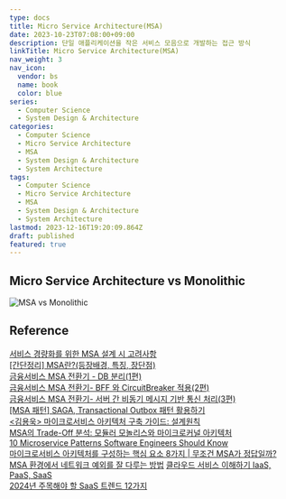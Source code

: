 ```yaml
---
type: docs
title: Micro Service Architecture(MSA)
date: 2023-10-23T07:08:00+09:00
description: 단일 애플리케이션을 작은 서비스 모음으로 개발하는 접근 방식
linkTitle: Micro Service Architecture(MSA)
nav_weight: 3
nav_icon:
  vendor: bs
  name: book
  color: blue
series:
  - Computer Science
  - System Design & Architecture
categories:
  - Computer Science
  - Micro Service Architecture
  - MSA
  - System Design & Architecture
  - System Architecture
tags:
  - Computer Science
  - Micro Service Architecture
  - MSA
  - System Design & Architecture
  - System Architecture
lastmod: 2023-12-16T19:20:09.864Z
draft: published
featured: true
---
```


## Micro Service Architecture vs Monolithic

![MSA vs Monolithic](content/computer-science/msa-monolithic.png#center "https://www.linkedin.com/posts/saadkhalid1987_architecture-monolithic-microservices-activity-7046390481009668096-nE_f?trk=public_profile")

## Reference

[서비스 경량화를 위한 MSA 설계 시 고려사항](https://www.samsungsds.com/kr/insights/1239180_4627.html)  
[[간단정리] MSA란?(등장배경, 특징, 장단점)](https://hahahoho5915.tistory.com/71)  
[금융서비스 MSA 전환기 - DB 분리(1편)](https://medium.com/finda-tech/%EA%B8%88%EC%9C%B5%EC%84%9C%EB%B9%84%EC%8A%A4-msa-%EC%A0%84%ED%99%98%EA%B8%B0-db-%EB%B6%80-1%ED%8E%B8-63d09e7ebe0e)  
[금융서비스 MSA 전환기- BFF 와 CircuitBreaker 적용(2편)](https://medium.com/finda-tech/%EA%B8%88%EC%9C%B5%EC%84%9C%EB%B9%84%EC%8A%A4-msa-%EC%A0%84%ED%99%98%EA%B8%B0-bff-%EC%99%80-circuitbreaker-%EC%A0%81%EC%9A%A9-2%ED%8E%B8-c409e5fb28c9)  
[금융서비스 MSA 전환기- 서버 간 비동기 메시지 기반 통신 처리(3편)](https://medium.com/finda-tech/%EA%B8%88%EC%9C%B5%EC%84%9C%EB%B9%84%EC%8A%A4-msa-%EC%A0%84%ED%99%98%EA%B8%B0-%EC%84%9C%EB%B2%84-%EA%B0%84-%EB%B9%84%EB%8F%99%EA%B8%B0-%EB%A9%94%EC%8B%9C%EC%A7%80-%EA%B8%B0%EB%B0%98-%ED%86%B5%EC%8B%A0-%EC%B2%98%EB%A6%AC-3%ED%8E%B8-c0785860a3d5)  
[[MSA 패턴] SAGA, Transactional Outbox 패턴 활용하기](https://devocean.sk.com/blog/techBoardDetail.do?ID=165445&boardType=techBlog)  
[<김용욱> 마이크로서비스 아키텍처 구축 가이드: 설계원칙](https://americanopeople.tistory.com/445)  
[MSA의 Trade-Off 분석: 모듈러 모놀리스와 마이크로커널 아키텍처](https://devocean.sk.com/blog/techBoardDetail.do?ID=165488&boardType=techBlog&searchData=&id=&vcode=&vcodeList=)  
[10 Microservice Patterns Software Engineers Should Know](https://medium.com/cloud-native-daily/10-microservice-patterns-software-engineer-should-know-c143443a4f2a)  
[마이크로서비스 아키텍처를 구성하는 핵심 요소 8가지 | 무조건 MSA가 정답일까?](https://dataportal.kr/81)  
[MSA 환경에서 네트워크 예외를 잘 다루는 방법](https://tech.kakaopay.com/post/msa-transaction/)
[클라우드 서비스 이해하기 IaaS, PaaS, SaaS](https://www.whatap.io/ko/blog/9/index.html)  
[2024년 주목해야 할 SaaS 트렌드 12가지](https://yozm.wishket.com/magazine/detail/2352/)
